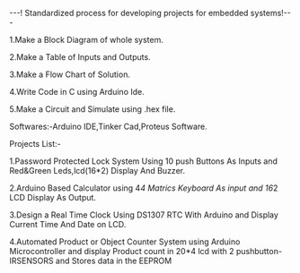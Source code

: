 ---! Standardized process for developing projects for embedded systems!---

1.Make a Block Diagram of whole system.

2.Make a Table of Inputs and Outputs.

3.Make a Flow Chart of Solution.

4.Write Code in C using Arduino Ide.

5.Make a Circuit and Simulate using .hex file.

Softwares:-Arduino IDE,Tinker Cad,Proteus Software.

Projects List:-

1.Password Protected Lock System Using 10 push Buttons As Inputs and Red&Green Leds,lcd(16*2) Display And Buzzer. 

2.Arduino Based Calculator using 4*4 Matrics Keyboard As input and 16*2 LCD Display As Output.

3.Design a Real Time Clock Using DS1307 RTC With Arduino and Display Current Time And Date on LCD.

4.Automated Product or Object Counter System using Arduino Microcontroller  and display Product count in 20*4 lcd with 2 pushbutton-IRSENSORS and Stores data in the EEPROM
